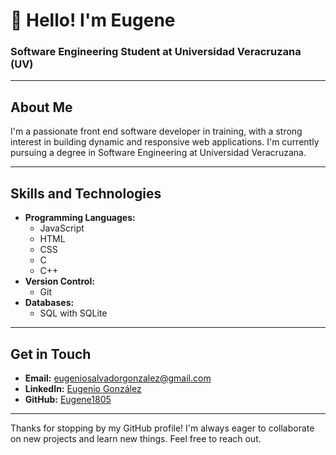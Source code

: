 # 👋 Hello! I'm Eugene

### Software Engineering Student at Universidad Veracruzana (UV)

---

## About Me
I'm a passionate front end software developer in training, with a strong interest in building dynamic and responsive web applications. I'm currently pursuing a degree in Software Engineering at Universidad Veracruzana.

---

## Skills and Technologies
- **Programming Languages:**
  - JavaScript
  - HTML
  - CSS
  - C
  - C++
- **Version Control:**
  - Git
- **Databases:**
  - SQL with SQLite

---

## Get in Touch
- **Email:** [eugeniosalvadorgonzalez@gmail.com](mailto:eugeniosalvadorgonzalez@gmail.com)
- **LinkedIn:** [Eugenio González](https://www.linkedin.com/in/eugeniogonz%C3%A1lez/)
- **GitHub:** [Eugene1805](https://github.com/Eugene1805)

---

Thanks for stopping by my GitHub profile! I'm always eager to collaborate on new projects and learn new things. Feel free to reach out.

